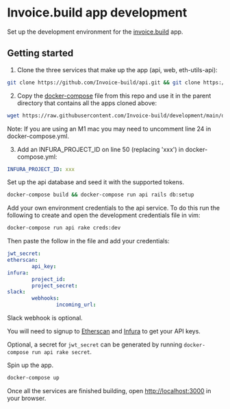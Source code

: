 # Invoice.build app development
Set up the development environment for the [invoice.build](https://invoice.build) app.

## Getting started
1. Clone the three services that make up the app (api, web, eth-utils-api):
```bash
git clone https://github.com/Invoice-build/api.git && git clone https://github.com/Invoice-build/web.git && git clone https://github.com/Invoice-build/eth-utils-api.git
```

2. Copy the [docker-compose](https://github.com/Invoice-build/development/blob/main/docker-compose.yml) file from this repo and use it in the parent directory that contains all the apps cloned above:
```bash
wget https://raw.githubusercontent.com/Invoice-build/development/main/docker-compose.yml
```
Note: If you are using an M1 mac you may need to uncomment line 24 in docker-compose.yml.

3. Add an INFURA_PROJECT_ID on line 50 (replacing 'xxx') in docker-compose.yml:
```yaml
INFURA_PROJECT_ID: xxx
```

Set up the api database and seed it with the supported tokens.
```bash
docker-compose build && docker-compose run api rails db:setup
```

Add your own environment credentials to the api service. To do this run the following to create and open the development credentials file in vim:
```bash
docker-compose run api rake creds:dev
```

Then paste the follow in the file and add your credentials:
```yaml
jwt_secret: 
etherscan:
        api_key: 
infura:
        project_id: 
        project_secret: 
slack:
        webhooks:
                incoming_url: 
```
Slack webhook is optional.

You will need to signup to [Etherscan](https://etherscan.io/apis) and [Infura](https://infura.io/) to get your API keys.

Optional, a secret for `jwt_secret` can be generated by running `docker-compose run api rake secret`.

Spin up the app.
```bash
docker-compose up
```

Once all the services are finished building, open [http://localhost:3000](http://localhost:3000) in your browser.
